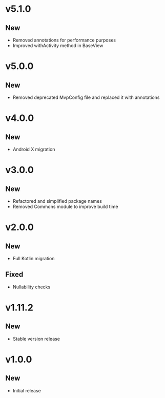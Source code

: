 # v5.1.0
## New
- Removed annotations for performance purposes
- Improved withActivity method in BaseView

# v5.0.0
## New
- Removed deprecated MvpConfig file and replaced it with annotations

# v4.0.0
## New
- Android X migration

# v3.0.0
## New
- Refactored and simplified package names
- Removed Commons module to improve build time

# v2.0.0
## New
- Full Kotlin migration

## Fixed
- Nullability checks

# v1.11.2
## New
- Stable version release

# v1.0.0
## New
- Initial release